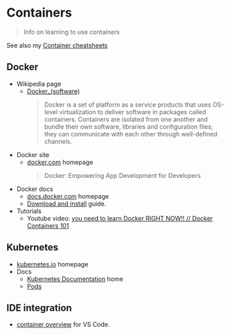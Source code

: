 # Containers
> Info on learning to use containers

See also my [Container cheatsheets](https://github.com/MichaelCurrin/cheatsheets/tree/master/cheatsheets/containers)


## Docker

- Wikipedia page
    - [Docker_(software)](https://en.wikipedia.org/wiki/Docker_(software))
        > Docker is a set of platform as a service products that uses OS-level virtualization to deliver software in packages called containers. Containers are isolated from one another and bundle their own software, libraries and configuration files; they can communicate with each other through well-defined channels.
- Docker site
    - [docker.com](https://docker.com) homepage
        > Docker: Empowering App Development for Developers
- Docker docs
    - [docs.docker.com](https://docs.docker.com/) homepage
    - [Download and install](https://docs.docker.com/get-docker/) guide.
- Tutorials
    - Youtube video: [you need to learn Docker RIGHT NOW!! // Docker Containers 101](https://www.youtube.com/watch?v=eGz9DS-aIeY)


## Kubernetes

- [kubernetes.io](https://kubernetes.io) homepage
- Docs
    - [Kubernetes Documentation](https://kubernetes.io/docs/home/) home
    - [Pods](https://kubernetes.io/docs/concepts/workloads/pods/pod-overview/)


## IDE integration

- [container overview](https://code.visualstudio.com/docs/containers/overview) for VS Code.
